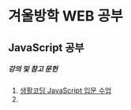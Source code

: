 # 겨울방학 WEB 공부

## JavaScript 공부

##### 강의 및 참고 문헌

1. [생활코딩 JavaScript 입문 수업](https://www.youtube.com/watch?v=PZIPsKgWJiw&list=PLuHgQVnccGMA4uSig3hCjl7wTDeyIeZVU)
2. 